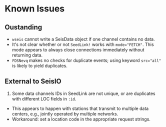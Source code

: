 # Known Issues

## Oustanding
* ``wseis`` cannot write a SeisData object if one channel contains no data.
* It's not clear whether or not `SeedLink!` works with `mode="FETCH"`. This mode appears to always close connections immediately without returning data.
* `FDSNevq` makes no checks for duplicate events; using keyword `src="all"` is likely to yield duplicates.

## External to SeisIO
1. Some data channels IDs in SeedLink are not unique, or are duplicates with
different LOC fields in `:id`.
  * This appears to happen with stations that transmit to multiple data
  centers, e.g., jointly operated by multiple networks.
  * Workaround: set a location code in the appropriate request strings.
